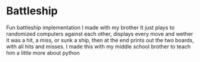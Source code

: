 # Battleship
Fun battleship implementation I made with my brother
It just plays to randomized computers against each other, displays every move and wether it was a hit, a miss, or sunk a ship, then at the end prints out the two boards, with all hits and misses. I made this with my middle school brother to teach him a little more about python
